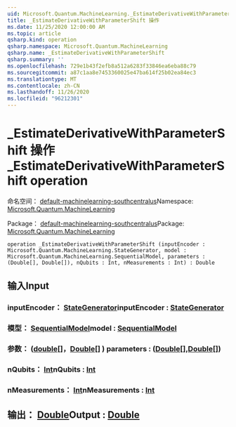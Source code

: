 ```yaml
---
uid: Microsoft.Quantum.MachineLearning._EstimateDerivativeWithParameterShift
title: _EstimateDerivativeWithParameterShift 操作
ms.date: 11/25/2020 12:00:00 AM
ms.topic: article
qsharp.kind: operation
qsharp.namespace: Microsoft.Quantum.MachineLearning
qsharp.name: _EstimateDerivativeWithParameterShift
qsharp.summary: ''
ms.openlocfilehash: 729e1b43f2efb8a512a6283f33846ea6eba88c79
ms.sourcegitcommit: a87c1aa8e7453360025e47ba614f25b02ea84ec3
ms.translationtype: MT
ms.contentlocale: zh-CN
ms.lasthandoff: 11/26/2020
ms.locfileid: "96212301"
---
```

# <a name="_estimatederivativewithparametershift-operation"></a><span data-ttu-id="e80e0-102">_EstimateDerivativeWithParameterShift 操作</span><span class="sxs-lookup"><span data-stu-id="e80e0-102">_EstimateDerivativeWithParameterShift operation</span></span>

<span data-ttu-id="e80e0-103">命名空间： [default-machinelearning-southcentralus](xref:Microsoft.Quantum.MachineLearning)</span><span class="sxs-lookup"><span data-stu-id="e80e0-103">Namespace: [Microsoft.Quantum.MachineLearning](xref:Microsoft.Quantum.MachineLearning)</span></span>

<span data-ttu-id="e80e0-104">Package： [default-machinelearning-southcentralus](https://nuget.org/packages/Microsoft.Quantum.MachineLearning)</span><span class="sxs-lookup"><span data-stu-id="e80e0-104">Package: [Microsoft.Quantum.MachineLearning](https://nuget.org/packages/Microsoft.Quantum.MachineLearning)</span></span>




```qsharp
operation _EstimateDerivativeWithParameterShift (inputEncoder : Microsoft.Quantum.MachineLearning.StateGenerator, model : Microsoft.Quantum.MachineLearning.SequentialModel, parameters : (Double[], Double[]), nQubits : Int, nMeasurements : Int) : Double
```


## <a name="input"></a><span data-ttu-id="e80e0-105">输入</span><span class="sxs-lookup"><span data-stu-id="e80e0-105">Input</span></span>

### <a name="inputencoder--stategenerator"></a><span data-ttu-id="e80e0-106">inputEncoder： [StateGenerator](xref:Microsoft.Quantum.MachineLearning.StateGenerator)</span><span class="sxs-lookup"><span data-stu-id="e80e0-106">inputEncoder : [StateGenerator](xref:Microsoft.Quantum.MachineLearning.StateGenerator)</span></span>




### <a name="model--sequentialmodel"></a><span data-ttu-id="e80e0-107">模型： [SequentialModel](xref:Microsoft.Quantum.MachineLearning.SequentialModel)</span><span class="sxs-lookup"><span data-stu-id="e80e0-107">model : [SequentialModel](xref:Microsoft.Quantum.MachineLearning.SequentialModel)</span></span>




### <a name="parameters--doubledouble"></a><span data-ttu-id="e80e0-108">参数： ([double](xref:microsoft.quantum.lang-ref.double)[]，[Double](xref:microsoft.quantum.lang-ref.double)[] ) </span><span class="sxs-lookup"><span data-stu-id="e80e0-108">parameters : ([Double](xref:microsoft.quantum.lang-ref.double)[],[Double](xref:microsoft.quantum.lang-ref.double)[])</span></span>




### <a name="nqubits--int"></a><span data-ttu-id="e80e0-109">nQubits： [Int](xref:microsoft.quantum.lang-ref.int)</span><span class="sxs-lookup"><span data-stu-id="e80e0-109">nQubits : [Int](xref:microsoft.quantum.lang-ref.int)</span></span>




### <a name="nmeasurements--int"></a><span data-ttu-id="e80e0-110">nMeasurements： [Int](xref:microsoft.quantum.lang-ref.int)</span><span class="sxs-lookup"><span data-stu-id="e80e0-110">nMeasurements : [Int](xref:microsoft.quantum.lang-ref.int)</span></span>





## <a name="output--double"></a><span data-ttu-id="e80e0-111">输出： [Double](xref:microsoft.quantum.lang-ref.double)</span><span class="sxs-lookup"><span data-stu-id="e80e0-111">Output : [Double](xref:microsoft.quantum.lang-ref.double)</span></span>

